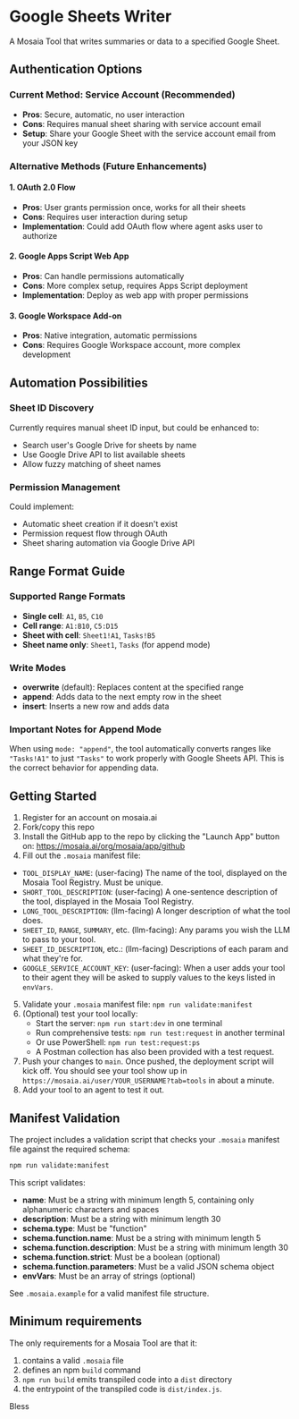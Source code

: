 # Google Sheets Writer
A Mosaia Tool that writes summaries or data to a specified Google Sheet.

## Authentication Options

### Current Method: Service Account (Recommended)
- **Pros**: Secure, automatic, no user interaction
- **Cons**: Requires manual sheet sharing with service account email
- **Setup**: Share your Google Sheet with the service account email from your JSON key

### Alternative Methods (Future Enhancements)

#### 1. OAuth 2.0 Flow
- **Pros**: User grants permission once, works for all their sheets
- **Cons**: Requires user interaction during setup
- **Implementation**: Could add OAuth flow where agent asks user to authorize

#### 2. Google Apps Script Web App
- **Pros**: Can handle permissions automatically
- **Cons**: More complex setup, requires Apps Script deployment
- **Implementation**: Deploy as web app with proper permissions

#### 3. Google Workspace Add-on
- **Pros**: Native integration, automatic permissions
- **Cons**: Requires Google Workspace account, more complex development

## Automation Possibilities

### Sheet ID Discovery
Currently requires manual sheet ID input, but could be enhanced to:
- Search user's Google Drive for sheets by name
- Use Google Drive API to list available sheets
- Allow fuzzy matching of sheet names

### Permission Management
Could implement:
- Automatic sheet creation if it doesn't exist
- Permission request flow through OAuth
- Sheet sharing automation via Google Drive API

## Range Format Guide

### Supported Range Formats
- **Single cell**: `A1`, `B5`, `C10`
- **Cell range**: `A1:B10`, `C5:D15`
- **Sheet with cell**: `Sheet1!A1`, `Tasks!B5`
- **Sheet name only**: `Sheet1`, `Tasks` (for append mode)

### Write Modes
- **overwrite** (default): Replaces content at the specified range
- **append**: Adds data to the next empty row in the sheet
- **insert**: Inserts a new row and adds data

### Important Notes for Append Mode
When using `mode: "append"`, the tool automatically converts ranges like `"Tasks!A1"` to just `"Tasks"` to work properly with Google Sheets API. This is the correct behavior for appending data.

## Getting Started
1. Register for an account on mosaia.ai
2. Fork/copy this repo
3. Install the GitHub app to the repo by clicking the "Launch App" button on: https://mosaia.ai/org/mosaia/app/github
4. Fill out the `.mosaia` manifest file:
- `TOOL_DISPLAY_NAME`: (user-facing) The name of the tool, displayed on the Mosaia Tool Registry. Must be unique.
- `SHORT_TOOL_DESCRIPTION`: (user-facing) A one-sentence description of the tool, displayed in the Mosaia Tool Registry.
- `LONG_TOOL_DESCRIPTION`: (llm-facing) A longer description of what the tool does.
- `SHEET_ID`, `RANGE`, `SUMMARY`, etc. (llm-facing): Any params you wish the LLM to pass to your tool.
- `SHEET_ID_DESCRIPTION`, etc.: (llm-facing) Descriptions of each param and what they're for.
- `GOOGLE_SERVICE_ACCOUNT_KEY`: (user-facing): When a user adds your tool to their agent they will be asked to supply values to the keys listed in `envVars`.
5. Validate your `.mosaia` manifest file: `npm run validate:manifest`
6. (Optional) test your tool locally: 
   - Start the server: `npm run start:dev` in one terminal
   - Run comprehensive tests: `npm run test:request` in another terminal
   - Or use PowerShell: `npm run test:request:ps`
   - A Postman collection has also been provided with a test request.
7. Push your changes to `main`. Once pushed, the deployment script will kick off. You should see your tool show up in `https://mosaia.ai/user/YOUR_USERNAME?tab=tools` in about a minute.
8. Add your tool to an agent to test it out.

## Manifest Validation
The project includes a validation script that checks your `.mosaia` manifest file against the required schema:

```bash
npm run validate:manifest
```

This script validates:
- **name**: Must be a string with minimum length 5, containing only alphanumeric characters and spaces
- **description**: Must be a string with minimum length 30
- **schema.type**: Must be "function"
- **schema.function.name**: Must be a string with minimum length 5
- **schema.function.description**: Must be a string with minimum length 30
- **schema.function.strict**: Must be a boolean (optional)
- **schema.function.parameters**: Must be a valid JSON schema object
- **envVars**: Must be an array of strings (optional)

See `.mosaia.example` for a valid manifest file structure.

## Minimum requirements
The only requirements for a Mosaia Tool are that it:
1. contains a valid `.mosaia` file
2. defines an npm `build` command
3. `npm run build` emits transpiled code into a `dist` directory
4. the entrypoint of the transpiled code is `dist/index.js`.

Bless
